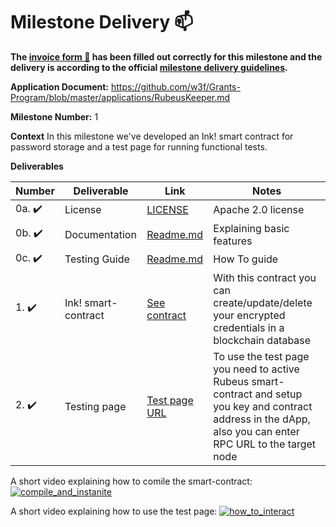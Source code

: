 # Milestone Delivery :mailbox:

**The [invoice form :pencil:](https://docs.google.com/forms/d/e/1FAIpQLSfmNYaoCgrxyhzgoKQ0ynQvnNRoTmgApz9NrMp-hd8mhIiO0A/viewform) has been filled out correctly for this milestone and the delivery is according to the official [milestone delivery guidelines](https://github.com/w3f/Grants-Program/blob/master/docs/milestone-deliverables-guidelines.md).**

**Application Document:** https://github.com/w3f/Grants-Program/blob/master/applications/RubeusKeeper.md

**Milestone Number:** 1

**Context**
In this milestone we've developed an Ink! smart contract for password storage and a test page for running functional tests.

**Deliverables**

| Number                 | Deliverable         | Link                                                                                   | Notes                                                                                                                                                           |
| ---------------------- | ------------------- | -------------------------------------------------------------------------------------- | --------------------------------------------------------------------------------------------------------------------------------------------------------------- |
| 0a. :heavy_check_mark: | License             | [LICENSE](https://github.com/bsn-si/rubeus-smartcontract/blob/main/LICENSE)            | Apache 2.0 license                                                                                                                                              |
| 0b. :heavy_check_mark: | Documentation       | [Readme.md](https://github.com/bsn-si/rubeus-smartcontract/blob/main/README.md)        | Explaining basic features                                                                                                                                       |
| 0c. :heavy_check_mark: | Testing Guide       | [Readme.md](https://github.com/bsn-si/rubeus-smartcontract/blob/main/README.md#how-to) | How To guide                                                                                                                                                    |
| 1. :heavy_check_mark:  | Ink! smart-contract | [See contract](https://github.com/bsn-si/rubeus-smartcontract/blob/main/lib.rs)        | With this contract you can create/update/delete your encrypted credentials in a blockchain database                                                             |
| 2. :heavy_check_mark:  | Testing page        | [Test page URL](https://bsn-si.github.io/rubeus/)                                      | To use the test page you need to active Rubeus smart-contract and setup you key and contract address in the dApp, also you can enter RPC URL to the target node |

A short video explaining how to comile the smart-contract:
[![compile_and_instanite](https://user-images.githubusercontent.com/98888366/199804377-519b1651-f2ef-4d3b-b1be-cf9dd634b4c4.png)](https://media.bsn.si/rubeus/compile_and_instantiate_contract.mp4)

A short video explaining how to use the test page:
[![how_to_interact](https://user-images.githubusercontent.com/98888366/199804806-8da45800-27f0-4719-9452-e36990c62772.png)](https://media.bsn.si/rubeus/interact_with_test_page.mp4)
